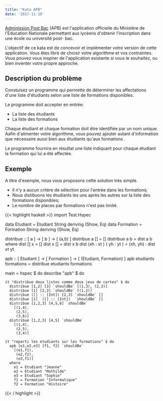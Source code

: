```yaml
---
title: "Kata APB"
date: '2017-11-18'
---
```


[Adminission Post Bac](https://www.admission-postbac.fr/) (APB) est
l'application officielle du Ministère de l'Education Nationale permettant aux
lycéens d'obtenir l'inscription dans une école ou université post-
bac.

L'objectif de ce kata est de concevoir et implémenter _votre_ version de cette
application. Vous êtes libre de choisir votre algorithme et vos contraintes.
Vous pouvez vous inspirer de l'application existante si vous le souhaitez,
ou bien inventer votre propre approche.

## Description du problème

Constuisez un programme qui permette de déterminer les affectations d'une liste
d'étudiants selon une liste de formations disponibles.

Le programme doit accepter en entrée:

- La liste des étudiants
- La liste des formations

Chaque étudiant et chaque formation doit être identifiée par un nom unique.
Aafin d'alimenter votre algorithme, vous pouvez ajouter autant d'information
que nécessaire aussi bien aux étudiants qu'aux formations .

Le programme fournira en résultat une liste indiquant pour chaque étudiant la
formation qui lui a été affectée.

## Exemple

A titre d'exemple, nous vous proposons cette solution très simple. 

- Il n'y a aucun critère de sélection pour l'entrée dans les formations;
- Nous distibuons les étudiants les uns après les autres sur la liste des formations disponibles;
- Le nombre de places par formations n'est pas limité.


{{< highlight haskell  >}}
import Test.Hspec

data Etudiant  = Etudiant  String deriving (Show, Eq)
data Formation = Formation String deriving (Show, Eq)


distribue :: [ a ] -> [ b ] -> [ (a,b) ]
distribue a [] = []
distribue a b =
  dist a b
  where
    dist [] x = []
    dist x [] = dist x b
    dist (xh : xt ) ( yh : yt ) = (xh, yh) : dist xt yt


apb :: [ Etudiant ] -> [ Formation ] -> [ (Etudiant, Formation) ]
apb etudiants formations =
  distribue etudiants formations


main = hspec $ do
  describe "apb" $ do

    it "distribue deux listes comme deux jeux de cartes" $ do
      distribue [1,2] [3] `shouldBe` [(1,3), (2,3)]
      distribue [1] [2,3] `shouldBe` [(1,2)]
      distribue ([] :: [Int]) [2,3] `shouldBe` []
      distribue [1]  ([] :: [Int])  `shouldBe` []
      distribue [1,2,3] [4,5,6] `shouldBe`
        [(1,4),
         (2,5),
         (3,6)]
      distribue [1,2,3] [4,5] `shouldBe`
        [(1,4),
         (2,5),
         (3,4)]

    it "reparti les etudiants sur les formations" $ do
      apb [e1,e2,e3] [f1, f2] `shouldBe`
        [(e1,f1),
         (e2,f2),
         (e3,f1)]
      where
        e1 = Etudiant "Jeanne"
        e2 = Etudiant "Mathilde"
        e3 = Etudiant "Sophie"
        f1 = Formation "Informatique"
        f2 = Formation "Histoire"

{{< / highlight >}}